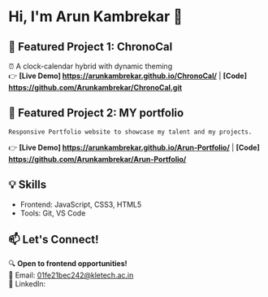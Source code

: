 # Hi, I'm Arun Kambrekar 👋

## 🚀 Featured Project 1: ChronoCal
⏰ A clock-calendar hybrid with dynamic theming  
👉 **[Live Demo] https://arunkambrekar.github.io/ChronoCal/**    | **[Code]   https://github.com/Arunkambrekar/ChronoCal.git**

## 🚀 Featured Project 2: MY portfolio
    Responsive Portfolio website to showcase my talent and my projects.
 👉 **[Live Demo] https://arunkambrekar.github.io/Arun-Portfolio/**   | **[Code]   https://github.com/Arunkambrekar/Arun-Portfolio/**
 

## 💡 Skills
- Frontend: JavaScript, CSS3, HTML5  
- Tools: Git, VS Code  

## 📫 Let's Connect!
🔍 **Open to frontend opportunities!**  
📧 Email: 01fe21bec242@kletech.ac.in  
🔗 LinkedIn:   
